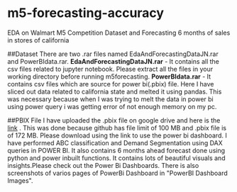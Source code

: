 # m5-forecasting-accuracy
 EDA on Walmart M5 Competition Dataset and Forecasting 6 months of sales in stores of california
 
##Dataset
 There are two .rar files named EdaAndForecastingDataJN.rar and PowerBIdata.rar.
 **EdaAndForecastingDataJN.rar** - It contains all the csv files related to jupyter notebook. Please extract all the files in your working directory before running m5forecasting.
 **PowerBIdata.rar** - It contains csv files which are source for power bi(.pbix) file. Here I have sliced out data related to california state and melted it using pandas. This was necessary because when I was trying to melt the data in power bi using power query i was getting error of not enough memory on my pc.

##PBIX File
I have uploaded the .pbix file on google drive and here is the [link](https://drive.google.com/drive/folders/1jLu1beB6X5BtdGNuDWdbaAtr9jqvmDo1?usp=share_link) . This was done because github has file limit of 100 MB and .pbix file is of 172 MB. Please download using the link to use the power bi dashboard.
I have performed ABC classification and Demand Segmentation using DAX queries in POWER BI. It also contains 6 months ahead forecast done using python and power inbuilt functions. 
It contains lots of beautiful visuals and insights.Please check out the Power Bi Dashboards.
There is also screenshots of varios pages of PowerBi Dashboard in "PowerBI Dashboard Images".



